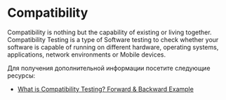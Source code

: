 # Compatibility

Compatibility is nothing but the capability of existing or living together. Compatibility Testing is a type of Software testing to check whether your software is capable of running on different hardware, operating systems, applications, network environments or Mobile devices.

Для получения дополнительной информации посетите следующие ресурсы:

- [What is Compatibility Testing? Forward & Backward Example](https://www.guru99.com/compatibility-testing.html)
